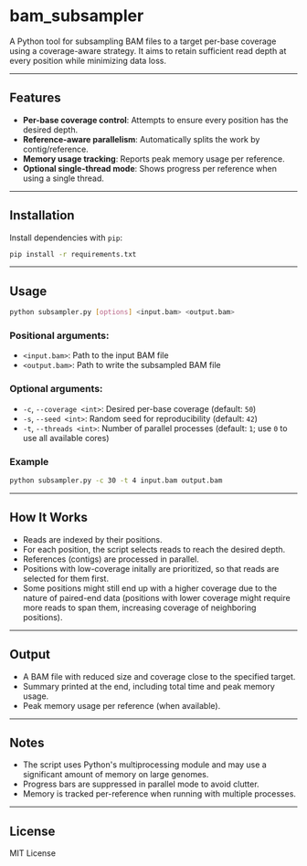 # bam_subsampler

A Python tool for subsampling BAM files to a target per-base coverage using a coverage-aware strategy. 
It aims to retain sufficient read depth at every position while minimizing data loss.

---

## Features
- **Per-base coverage control**: Attempts to ensure every position has the desired depth.
- **Reference-aware parallelism**: Automatically splits the work by contig/reference.
- **Memory usage tracking**: Reports peak memory usage per reference.
- **Optional single-thread mode**: Shows progress per reference when using a single thread.

---

## Installation

Install dependencies with `pip`:
```bash
pip install -r requirements.txt
```

---

## Usage

```bash
python subsampler.py [options] <input.bam> <output.bam>
```

### Positional arguments:
- `<input.bam>`: Path to the input BAM file
- `<output.bam>`: Path to write the subsampled BAM file

### Optional arguments:
- `-c`, `--coverage <int>`: Desired per-base coverage (default: `50`)
- `-s`, `--seed <int>`: Random seed for reproducibility (default: `42`)
- `-t`, `--threads <int>`: Number of parallel processes (default: `1`; use `0` to use all available cores)

### Example
```bash
python subsampler.py -c 30 -t 4 input.bam output.bam
```

---

## How It Works
- Reads are indexed by their positions.
- For each position, the script selects reads to reach the desired depth.
- References (contigs) are processed in parallel.
- Positions with low-coverage initally are prioritized, so that reads are selected for them first.
- Some positions might still end up with a higher coverage due to the nature of paired-end data (positions with lower coverage might require more reads to span them, increasing coverage of neighboring positions).

---

## Output
- A BAM file with reduced size and coverage close to the specified target.
- Summary printed at the end, including total time and peak memory usage.
- Peak memory usage per reference (when available).

---

## Notes
- The script uses Python's multiprocessing module and may use a significant amount of memory on large genomes.
- Progress bars are suppressed in parallel mode to avoid clutter.
- Memory is tracked per-reference when running with multiple processes.

---

## License
MIT License